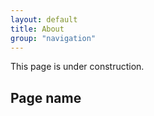 ```yaml
---
layout: default
title: About
group: "navigation"
---
```


      
<p>This page is under construction.</p>
<h2>Page name</h2>     

